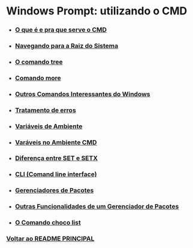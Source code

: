 # Windows Prompt: utilizando o CMD

- ### [O que é e pra que serve o CMD](./Material-Estudo/introducao.md)

- ### [Navegando para a Raiz do Sistema](./Material-Estudo/navegandoParaRaizDoSistema.md)

- ### [O comando tree](./Material-Estudo/comando-tree.md)

- ### [Comando more](./Material-Estudo/more.md)

- ### [Outros Comandos Interessantes do Windows](./Material-Estudo/outrosComandos.md)

- ### [Tratamento de erros](./Material-Estudo/tratandoErros.md)

- ### [Variáveis de Ambiente](./Material-Estudo/variaveis-ambiente.md)

- ### [Varáveis no Ambiente CMD](./Material-Estudo/variaveisNoCMD.md)

- ### [Diferença entre SET e SETX](./Material-Estudo/diferenca-set-setx.md)

- ### [CLI (Comand line interface)](./Material-Estudo/cli.md)

- ### [Gerenciadores de Pacotes](./Material-Estudo/gerenciadoresDePacotes.md)

- ### [Outras Funcionalidades de um Gerenciador de Pacotes](./Material-Estudo/funcionalidadesDeUmGerenciadorDePacotes.md)

- ### [O Comando choco list](./Material-Estudo/chocolatey.md)

### [Voltar ao README PRINCIPAL](../README.md)
